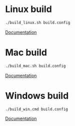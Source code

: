 # Linux build

```bash
./build_linux.sh build.config
```

[Documentation](linux/README.md)


# Mac build

```bash
./build_mac.sh build.config
```
[Documentation](mac/README.md)

# Windows build

```bash
./build_win.cmd build.config
```

[Documentation](win/README.md)